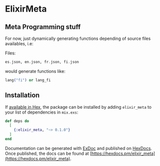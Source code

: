 # ElixirMeta

## Meta Programming stuff
For now, just dynamically generating functions depending of source files availables, i.e:

Files:
```elixir
es.json, en.json, fr.json, fi.json
```
 would generate functions like:
```elixir
lang("fi") or lang_fi
```


## Installation

If [available in Hex](https://hex.pm/docs/publish), the package can be installed
by adding `elixir_meta` to your list of dependencies in `mix.exs`:

```elixir
def deps do
  [
    {:elixir_meta, "~> 0.1.0"}
  ]
end
```

Documentation can be generated with [ExDoc](https://github.com/elixir-lang/ex_doc)
and published on [HexDocs](https://hexdocs.pm). Once published, the docs can
be found at [https://hexdocs.pm/elixir_meta](https://hexdocs.pm/elixir_meta).

